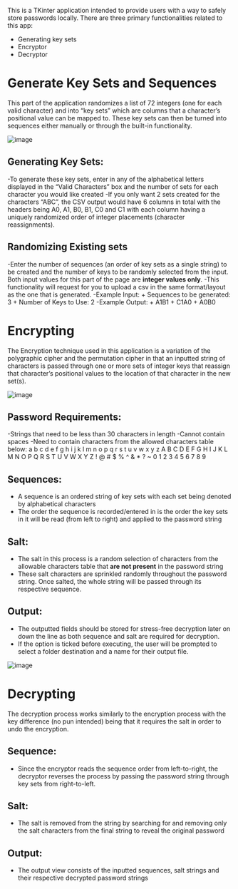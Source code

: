 This is a TKinter application intended to provide users with a way to safely store passwords locally. There are three primary functionalities related to this app:
- Generating key sets
- Encryptor
- Decryptor

# Generate Key Sets and Sequences
This part of the application randomizes a list of 72 integers (one for each valid character) and into “key sets” which are columns that a character’s positional value can be mapped to. These key sets can then be turned into sequences either manually or through the built-in functionality.

![image](https://github.com/RobErdei/password-cypher/assets/91911762/250f6566-620e-4150-93eb-f87097bb7f95)
 
## Generating Key Sets:
-To generate these key sets, enter in any of the alphabetical letters displayed in the “Valid Characters” box and the number of sets for each character you would like created
-If you only want 2 sets created for the characters “ABC”, the CSV output would have 6 columns in total with the headers being A0, A1, B0, B1, C0 and C1 with each column having a uniquely randomized order of integer placements (character reassignments).
## Randomizing Existing sets
-Enter the number of sequences (an order of key sets as a single string) to be created and the number of keys to be randomly selected from the input. Both input values for this part of the page are **integer values only**.
-This functionality will request for you to upload a csv in the same format/layout as the one that is generated.
-Example Input:
    + Sequences to be generated: 3
    + Number of Keys to Use: 2
-Example Output:
    + A1B1
    + C1A0
    + A0B0

# Encrypting
The Encryption technique used in this application is a variation of the polygraphic cipher and the permutation cipher in that an inputted string of characters is passed through one or more sets of integer keys that reassign that character’s positional values to the location of that character in the new set(s).

![image](https://github.com/RobErdei/password-cypher/assets/91911762/3da08acb-1a7b-4071-89d7-1b87ac9f80eb)
 
## Password Requirements:
-Strings that need to be less than 30 characters in length
-Cannot contain spaces
-Need to contain characters from the allowed characters table below:
a	b	c	d	e	f	g	h	i	j	k	l
m	n	o p	q	r	s	t	u	v	w	x
y	z	A	B	C	D	E	F	G	H	I	J
K	L	M	N	O P	Q	R	S	T	U	V
W	X	Y	Z	!	@	#	$	%	^	&	*
?	~	0	1	2	3	4	5	6	7	8	9





## Sequences:
- A sequence is an ordered string of key sets with each set being denoted by alphabetical characters
- The order the sequence is recorded/entered in is the order the key sets in it will be read (from left to right) and applied to the password string
## Salt:
- The salt in this process is a random selection of characters from the allowable characters table that **are not present** in the password string
- These salt characters are sprinkled randomly throughout the password string. Once salted, the whole string will be passed through its respective sequence.
## Output:
- The outputted fields should be stored for stress-free decryption later on down the line as both sequence and salt are required for decryption. 
- If the option is ticked before executing, the user will be prompted to select a folder destination and a name for their output file. 

![image](https://github.com/RobErdei/password-cypher/assets/91911762/4fc05cce-b16d-4ead-9914-e1fd9a374d20)


# Decrypting
The decryption process works similarly to the encryption process with the key difference (no pun intended) being that it requires the salt in order to undo the encryption.
 
## Sequence:
- Since the encryptor reads the sequence order from left-to-right, the decryptor reverses the process by passing the password string through key sets from right-to-left.
## Salt:
- The salt is removed from the string by searching for and removing only the salt characters from the final string to reveal the original password
## Output:
- The output view consists of the inputted sequences, salt strings and their respective decrypted password strings
 
